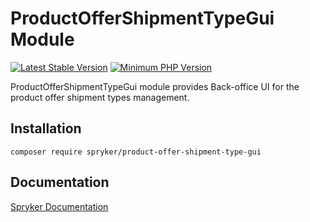 # ProductOfferShipmentTypeGui Module
[![Latest Stable Version](https://poser.pugx.org/spryker/product-offer-shipment-type-gui/v/stable.svg)](https://packagist.org/packages/spryker/product-offer-shipment-type-gui)
[![Minimum PHP Version](https://img.shields.io/badge/php-%3E%3D%208.0-8892BF.svg)](https://php.net/)

ProductOfferShipmentTypeGui module provides Back-office UI for the product offer shipment types management.

## Installation

```
composer require spryker/product-offer-shipment-type-gui
```

## Documentation

[Spryker Documentation](https://docs.spryker.com)
